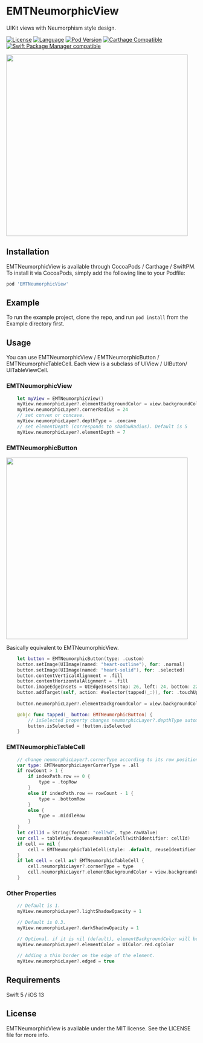 # EMTNeumorphicView
UIKit views with Neumorphism style design.

[![License](https://img.shields.io/badge/license-MIT-blue.svg?style=flat)](http://mit-license.org) 
[![Language](https://img.shields.io/badge/language-swift-orange.svg?style=flat)](https://developer.apple.com/swift)
[![Pod Version](https://img.shields.io/cocoapods/v/EMTNeumorphicView.svg?style=flat)](http://cocoapods.org/pods/EMTNeumorphicView)
[![Carthage Compatible](https://img.shields.io/badge/Carthage-compatible-4BC51D.svg?style=flat)](https://github.com/Carthage/Carthage)
[![Swift Package Manager compatible](https://img.shields.io/badge/Swift%20Package%20Manager-compatible-brightgreen.svg)](https://github.com/apple/swift-package-manager)

<img src="https://www.emotionale.jp/images/git/emtneumorphicview/screen.jpg" width="480px">

## Installation
EMTNeumorphicView is available through CocoaPods / Carthage / SwiftPM.
To install it via CocoaPods, simply add the following line to your Podfile:

```ruby
pod 'EMTNeumorphicView'
```
## Example

To run the example project, clone the repo, and run `pod install` from the Example directory first.

## Usage

You can use EMTNeumorphicView / EMTNeumorphicButton / EMTNeumorphicTableCell.
Each view is a subclass of UIView / UIButton/ UITableViewCell.

### EMTNeumorphicView
```swift
    let myView = EMTNeumorphicView()
    myView.neumorphicLayer?.elementBackgroundColor = view.backgroundColor?.cgColor
    myView.neumorphicLayer?.cornerRadius = 24
    // set convex or concave.
    myView.neumorphicLayer?.depthType = .concave
    // set elementDepth (corresponds to shadowRadius). Default is 5
    myView.neumorphicLayer?.elementDepth = 7
```

### EMTNeumorphicButton

<img src="https://www.emotionale.jp/images/git/emtneumorphicview/buttons.gif" width="480px">

Basically equivalent to EMTNeumorphicView.

```swift
    let button = EMTNeumorphicButton(type: .custom)
    button.setImage(UIImage(named: "heart-outline"), for: .normal)
    button.setImage(UIImage(named: "heart-solid"), for: .selected)
    button.contentVerticalAlignment = .fill
    button.contentHorizontalAlignment = .fill
    button.imageEdgeInsets = UIEdgeInsets(top: 26, left: 24, bottom: 22, right: 24)
    button.addTarget(self, action: #selector(tapped(_:)), for: .touchUpInside)
    
    button.neumorphicLayer?.elementBackgroundColor = view.backgroundColor?.cgColor

    @objc func tapped(_ button: EMTNeumorphicButton) {
        // isSelected property changes neumorphicLayer?.depthType automatically
        button.isSelected = !button.isSelected
    }
```

### EMTNeumorphicTableCell

```swift
    // change neumorphicLayer?.cornerType according to its row position
    var type: EMTNeumorphicLayerCornerType = .all
    if rowCount > 1 {
        if indexPath.row == 0 {
            type = .topRow
        }
        else if indexPath.row == rowCount - 1 {
            type = .bottomRow
        }
        else {
            type = .middleRow
        }
    }
    let cellId = String(format: "cell%d", type.rawValue)
    var cell = tableView.dequeueReusableCell(withIdentifier: cellId)
    if cell == nil {
        cell = EMTNeumorphicTableCell(style: .default, reuseIdentifier: cellId)
    }
    if let cell = cell as? EMTNeumorphicTableCell {
        cell.neumorphicLayer?.cornerType = type
        cell.neumorphicLayer?.elementBackgroundColor = view.backgroundColor?.cgColor
    }
```

### Other Properties

```swift
    // Default is 1.
    myView.neumorphicLayer?.lightShadowOpacity = 1

    // Default is 0.3.
    myView.neumorphicLayer?.darkShadowOpacity = 1

    // Optional. if it is nil (default), elementBackgroundColor will be used as element color.
    myView.neumorphicLayer?.elementColor = UIColor.red.cgColor
    
    // Adding a thin border on the edge of the element.
    myView.neumorphicLayer?.edged = true
```

## Requirements
Swift 5 / iOS 13

## License
EMTNeumorphicView is available under the MIT license. See the LICENSE file for more info.
